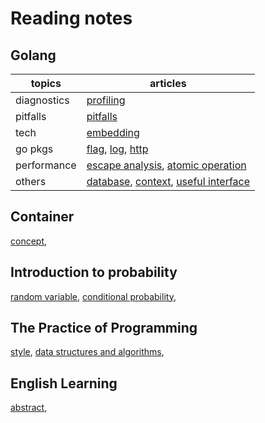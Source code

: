 Reading notes
=============

Golang
------

|topics|articles|
|------|--------|
|diagnostics|[profiling](./golang/diagnostics/profile/profile.md)|
|pitfalls|[pitfalls](./golang/pitfalls/pitfall.md)|
|tech|[embedding](./golang/tech/embedding.md)|
|go pkgs|[flag](./golang/pkg/flag.md), [log](./golang/pkg/log.md), [http](./golang/pkg/http.md)|
|performance|[escape analysis](./golang/performance/escape.md), [atomic operation][Atomic]|
|others|[database](./golang/database.md), [context](./golang/context.md), [useful interface](./golang/useful_interface.md)|

Container
---------

[concept](./container/concept.md),

Introduction to probability
---------------------------

[random variable](./probability/random_variable.md),
[conditional probability](./probability/conditional_probability.md),

The Practice of Programming
---------------------------

[style](./practice/style.md),
[data structures and algorithms](./practice/algorithm.md),

English Learning
----------------

[abstract](./english/abstract.md),


[Atomic]: https://github.com/hzget/go-investigation/tree/main/performance/atomic

